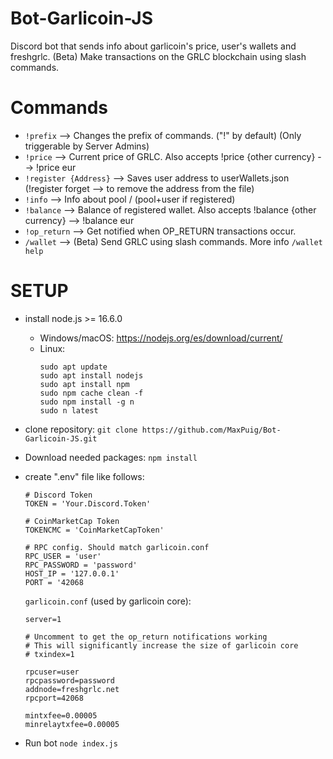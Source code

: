 # Bot-Garlicoin-JS
Discord bot that sends info about garlicoin's price, user's wallets and freshgrlc.
(Beta) Make transactions on the GRLC blockchain using slash commands.

# Commands
- `!prefix` --> Changes the prefix of commands. ("!" by default) (Only triggerable by Server Admins)
- `!price` --> Current price of GRLC. Also accepts !price {other currency} --> !price eur
- `!register {Address}` --> Saves user address to userWallets.json (!register forget --> to remove the address from the file)
- `!info` --> Info about pool / (pool+user if registered)
- `!balance` --> Balance of registered wallet. Also accepts !balance {other currency} --> !balance eur
- `!op_return` --> Get notified when OP_RETURN transactions occur.
- `/wallet` --> (Beta) Send GRLC using slash commands. More info `/wallet help`

# SETUP
- install node.js >= 16.6.0
  - Windows/macOS: https://nodejs.org/es/download/current/
  - Linux:
    ```
    sudo apt update
    sudo apt install nodejs
    sudo apt install npm
    sudo npm cache clean -f
    sudo npm install -g n
    sudo n latest
    ```
- clone repository: `git clone https://github.com/MaxPuig/Bot-Garlicoin-JS.git`
- Download needed packages: `npm install`
- create ".env" file like follows:
  ```
  # Discord Token
  TOKEN = 'Your.Discord.Token'

  # CoinMarketCap Token
  TOKENCMC = 'CoinMarketCapToken'
  
  # RPC config. Should match garlicoin.conf
  RPC_USER = 'user'
  RPC_PASSWORD = 'password'
  HOST_IP = '127.0.0.1'
  PORT = '42068
  ```
  `garlicoin.conf` (used by garlicoin core):
  ```
  server=1

  # Uncomment to get the op_return notifications working
  # This will significantly increase the size of garlicoin core
  # txindex=1

  rpcuser=user
  rpcpassword=password
  addnode=freshgrlc.net
  rpcport=42068

  mintxfee=0.00005
  minrelaytxfee=0.00005
  ```

-  Run bot `node index.js`